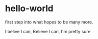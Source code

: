 # hello-world
first step into what hopes to be many more.

I belive I can, Believe I can, I'm pretty sure
